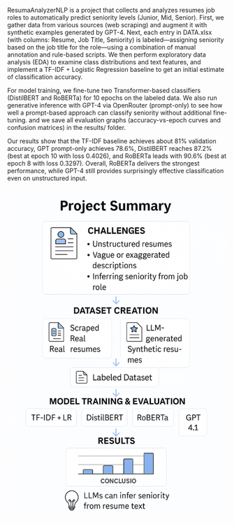 ResumaAnalyzerNLP is a project that collects and analyzes resumes job roles to automatically predict seniority levels (Junior, Mid, Senior). First, we gather data from various sources (web scraping) and augment it with synthetic examples generated by GPT-4. Next, each entry in DATA.xlsx (with columns: Resume, Job Title, Seniority) is labeled—assigning seniority based on the job title for the role—using a combination of manual annotation and rule-based scripts. We then perform exploratory data analysis (EDA) to examine class distributions and text features, and implement a TF-IDF + Logistic Regression baseline to get an initial estimate of classification accuracy.

For model training, we fine-tune two Transformer-based classifiers (DistilBERT and RoBERTa) for 10 epochs on the labeled data. We also run generative inference with GPT-4 via OpenRouter (prompt-only) to see how well a prompt-based approach can classify seniority without additional fine-tuning.  and we save all evaluation graphs (accuracy-vs-epoch curves and confusion matrices) in the results/ folder.

Our results show that the TF-IDF baseline achieves about 81% validation accuracy, GPT prompt-only achieves 78.6%, DistilBERT reaches 87.2% (best at epoch 10 with loss 0.4026), and RoBERTa leads with 90.6% (best at epoch 8 with loss 0.3297). Overall, RoBERTa delivers the strongest performance, while GPT-4 still provides surprisingly effective classification even on unstructured input.




![Project Flowchart](results/flowchart.png)

